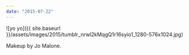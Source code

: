 ```yaml
---
date: "2015-07-22"
---
```


![yo yo]({{ site.baseurl }}/assets/images/2015/tumblr_nrwl2kMqgQ1r16syio1_1280-576x1024.jpg)

Makeup by Jo Malone.

